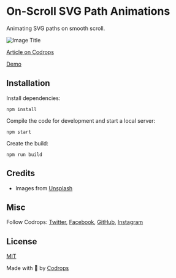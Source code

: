 # On-Scroll SVG Path Animations

Animating SVG paths on smooth scroll.

![Image Title](https://tympanus.net/codrops/wp-content/uploads/2022/06/OnScrollShapeAnimation_feat.jpg)

[Article on Codrops](https://tympanus.net/codrops/?p=63672)

[Demo](http://tympanus.net/Development/OnScrollPathAnimations/)


## Installation

Install dependencies:

```
npm install
```

Compile the code for development and start a local server:

```
npm start
```

Create the build:

```
npm run build
```

## Credits

- Images from [Unsplash](https://unsplash.com/)

## Misc

Follow Codrops: [Twitter](http://www.twitter.com/codrops), [Facebook](http://www.facebook.com/codrops), [GitHub](https://github.com/codrops), [Instagram](https://www.instagram.com/codropsss/)

## License
[MIT](LICENSE)

Made with :blue_heart:  by [Codrops](http://www.codrops.com)





